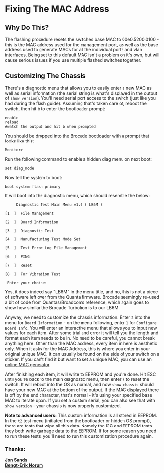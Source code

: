 

# Fixing The MAC Address

## Why Do This?
The flashing procedure resets the switches base MAC to 00e0.5200.0100 - this is the MAC address used for the management port, as well as the base address used to generate MACs for all the individual ports and vlan interfaces. Being set to this default MAC isn't a problem on it's own, but will cause serious issues if you use multiple flashed switches together.

## Customizing The Chassis
There's a diagnostic menu that allows you to easily enter a new MAC as well as serial information (the serial string is what's displayed in the output of ```show version```). You'll need serial port access to the switch (just like you had during the flash guide). Assuming that's taken care of, reboot the switch, then hit b to enter the bootloader prompt:
```
enable
reload
#watch the output and hit b when prompted
```
You should be dropped into the Brocade bootloader with a prompt that looks like this:
```
Monitor>
```
Run the following command to enable a hidden diag menu on next boot:
```
set diag_mode
```
Now tell the system to boot:
```
boot system flash primary
```
It will boot into the diagnostic menu, which should resemble the below:

```
     Diagnostic Test Main Menu v1.0 ( LB6M )

[1  ]  File Management

[2  ]  Board Information

[3  ]  Diagnostic Test

[4  ]  Manufacturing Test Mode Set

[5  ]  Test Error Log File Management

[6  ]  PING

[7  ]  Reset

[8  ]  For Vibration Test

 Enter your choice:
```
Yes, it does indeed say "LB6M" in the menu title, and no, this is not a piece of software left over from the Quanta firmware. Brocade seemingly re-used a bit of code from Quantas/Broadcoms reference, which again goes to show how similar the Brocade TurboIron is to our LB6M.  

Anyway, we need to customize the chassis information. Enter ```2``` into the menu for ```Board Information``` - on the menu following, enter ```1``` for ```Configure Board Info```. You will enter an interactive menu that allows you to input new values for each item. 
After some trial and error it will tell you the length and format each item needs to be in. No need to be careful, you cannot break anything here. Other than the MAC address, every item in here is aesthetic only. When it asks for the MAC Address, this is where you enter in your original unique MAC. It can usually be found on the side of your switch on a sticker. If you can't find it but want to set a unique MAC, you can use an [online MAC generator](https://www.miniwebtool.com/mac-address-generator/).  

After finishing each item, it will write to EEPROM and you're done. Hit ESC until you're back to the main diagnostic menu, then enter ```7``` to reset the switch. It will reboot into the OS as normal, and now ```show chassis``` should have your new MAC at the bottom of the output. If the MAC displayed there is off by the end character, that's normal - it's using your specified base MAC to iterate upon. If you set a custom serial, you can also see that with ```show version``` - your chassis is now properly customized.  

**Note to advanced users:** This custom information is all stored in EEPROM. In the ```t2``` test menu (initiated from the bootloader or hidden OS prompt), there are tests that wipe all this data. Namely the I2C and EEPROM tests - they both write garbage data to the EEPROM. If for some reason you need to run these tests, you'll need to run this customization procedure again.



### Thanks:
[**Jon Sands**](http://fohdeesha.com/)  
[**Bengt-Erik Norum**](http://amateurfoundation.org/)  